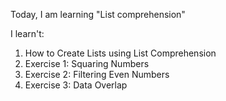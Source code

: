 Today, I am learning "List comprehension"

I learn't:

1. How to Create Lists using List Comprehension
2. Exercise 1: Squaring Numbers
3. Exercise 2: Filtering Even Numbers
4. Exercise 3: Data Overlap
